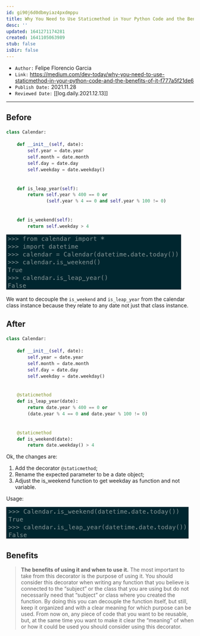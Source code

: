 ```yaml
---
id: gi90j6d0dbmyiaz4pxdmppu
title: Why You Need to Use Staticmethod in Your Python Code and the Benefits of It
desc: ''
updated: 1641271174281
created: 1641105063989
stub: false
isDir: false
---
```



- `Author:` Felipe Florencio Garcia
- `Link:` <https://medium.com/dev-today/why-you-need-to-use-staticmethod-in-your-python-code-and-the-benefits-of-it-f777a5f21de6>
- `Publish Date:` 2021.11.28
- `Reviewed Date:` [[log.daily.2021.12.13]]

---

## Before

```python
class Calendar:
    
    def __init__(self, date):
        self.year = date.year
        self.month = date.month
        self.day = date.day
        self.weekday = date.weekday()
    
    
    def is_leap_year(self):
        return self.year % 400 == 0 or 
               (self.year % 4 == 0 and self.year % 100 != 0)
    
    
    def is_weekend(self):
        return self.weekday > 4
```

![alt](assets/images/Pasted_image_20211213151355.png)

We want to decouple the `is_weekend` and `is_leap_year` from the calendar class instance because they relate to any date not just that class instance.

## After

```python
class Calendar:
    
    def __init__(self, date):
        self.year = date.year
        self.month = date.month
        self.day = date.day
        self.weekday = date.weekday()
    
    
    @staticmethod
    def is_leap_year(date):
        return date.year % 400 == 0 or 
        (date.year % 4 == 0 and date.year % 100 != 0)
    
    
    @staticmethod
    def is_weekend(date):
        return date.weekday() > 4
```

Ok, the changes are:

1. Add the decorator `@staticmethod`;
2. Rename the expected parameter to be a date object;
3. Adjust the is_weekend function to get weekday as function and not variable.

Usage:

![alt](assets/images/Pasted_image_20211213151513.png)

## Benefits

> **The benefits of using it and when to use it.**
> The most important to take from this decorator is the purpose of using it.
> You should consider this decorator when writing any function that you believe is connected to the “subject” or the class that you are using but do not necessarily need that “subject” or class where you created the function.
> By doing this you can decouple the function itself, but still, keep it organized and with a clear meaning for which purpose can be used.
> From now on, any piece of code that you want to be reusable, but, at the same time you want to make it clear the “meaning” of when or how it could be used you should consider using this decorator.

